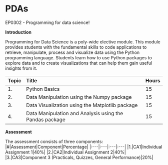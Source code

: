 # PDAs
EP0302  - Programming for data science!

**Introduction**

Programming for Data Science is a poly-wide elective module. This module provides students with the fundamental skills to code applications to retrieve, manipulate, process and visualize data using the Python programming language. Students learn how to use Python packages to explore data and to create visualizations that can help them gain useful insights from it.

|Topic|Title|Hours|
|:---|:---|:---|
|1.|Python Basics|15|
|2.|Data Manipulation using the Numpy package|15|
|3.|Data Visualization using the Matplotlib package|15|
|4.|Data Manipulation and Analysis using the Pandas package|15|

**Assessment**

The assessment consists of three components:
|#|Assessment|Component|Percentage|
|:---|:---|:---|:---|
|1.|CA1|Individual Assignment 1|40%|
|2.|CA2|Individual Assignment 2|40%|
|3.|CA3|Component 3 (Practicals, Quizzes, General Performance)|20%|

